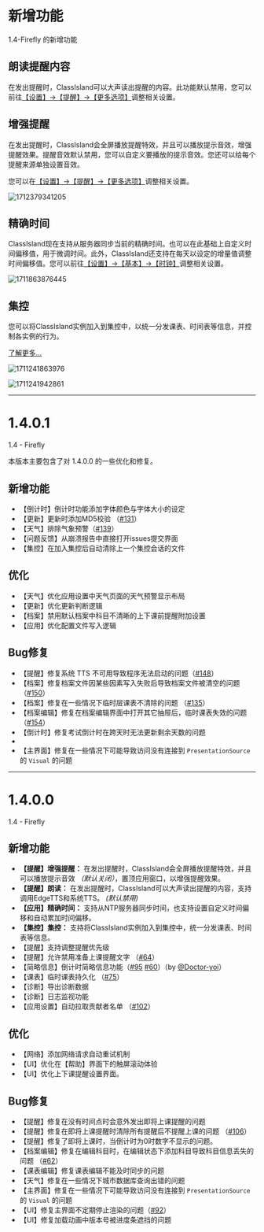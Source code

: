 # 新增功能

1.4-Firefly 的新增功能

## 朗读提醒内容

在发出提醒时，ClassIsland可以大声读出提醒的内容。此功能默认禁用，您可以前往[【设置】->【提醒】->【更多选项】](ci://app/settings/notification)调整相关设置。

## 增强提醒

在发出提醒时，ClassIsland会全屏播放提醒特效，并且可以播放提示音效，增强提醒效果。提醒音效默认禁用，您可以自定义要播放的提示音效。您还可以给每个提醒来源单独设置音效。

您可以在[【设置】->【提醒】->【更多选项】](ci://app/settings/notification)调整相关设置。

![1712379341205](pack://application:,,,/ClassIsland;component/Assets/Documents/image/ChangeLog/1712379341205.png)

## 精确时间

ClassIsland现在支持从服务器同步当前的精确时间。也可以在此基础上自定义时间偏移值，用于微调时间。此外，ClassIsland还支持在每天以设定的增量值调整时间偏移值。您可以前往[【设置】->【基本】->【时钟】](ci://app/settings/general)调整相关设置。

![1711863876445](pack://application:,,,/ClassIsland;component/Assets/Documents/image/ChangeLog/1711863876445.png)

## 集控

您可以将ClassIsland实例加入到集控中，以统一分发课表、时间表等信息，并控制各实例的行为。

[了解更多…](https://classisland-docs.readthedocs.io/zh-cn/latest/management/)

![1711241863976](pack://application:,,,/ClassIsland;component/Assets/Documents/image/ChangeLog/1711241863976.png)

![1711241942861](pack://application:,,,/ClassIsland;component/Assets/Documents/image/ChangeLog/1711241942861.png)


***

# 1.4.0.1

1.4 - Firefly

本版本主要包含了对 1.4.0.0 的一些优化和修复。

## 新增功能
- 【倒计时】倒计时功能添加字体颜色与字体大小的设定
- 【更新】更新时添加MD5校验 （[#131](https://github.com/ClassIsland/ClassIsland/issues/131)）
- 【天气】排除气象预警（[#139](https://github.com/ClassIsland/ClassIsland/issues/139)）
- 【问题反馈】从崩溃报告中直接打开issues提交界面
- 【集控】在加入集控后自动清除上一个集控会话的文件

## 优化
- 【天气】优化应用设置中天气页面的天气预警显示布局
- 【更新】优化更新判断逻辑
- 【档案】禁用默认档案中科目不清晰的上下课前提醒附加设置
- 【应用】优化配置文件写入逻辑

## Bug修复
- 【提醒】修复系统 TTS 不可用导致程序无法启动的问题（[#148](https://github.com/ClassIsland/ClassIsland/issues/148)）
- 【档案】修复档案文件因某些因素写入失败后导致档案文件被清空的问题 （[#150](https://github.com/ClassIsland/ClassIsland/issues/150)）
- 【档案】修复在一些情况下临时层课表不清除的问题 （[#135](https://github.com/ClassIsland/ClassIsland/issues/135)）
- 【档案编辑】修复在档案编辑界面中打开其它抽屉后，临时课表失效的问题 （[#154](https://github.com/ClassIsland/ClassIsland/issues/154)）
- 【倒计时】修复考试倒计时在跨天时无法更新剩余天数的问题
- 
- 【主界面】修复在一些情况下可能导致访问没有连接到 `PresentationSource` 的 `Visual` 的问题

***


# 1.4.0.0

1.4 - Firefly

## 新增功能
- **【提醒】增强提醒：** 在发出提醒时，ClassIsland会全屏播放提醒特效，并且可以播放提示音效 *（默认关闭）*，置顶应用窗口，以增强提醒效果。
- **【提醒】朗读：** 在发出提醒时，ClassIsland可以大声读出提醒的内容，支持调用EdgeTTS和系统TTS。 *(默认禁用)*
- **【应用】精确时间：** 支持从NTP服务器同步时间，也支持设置自定义时间偏移和自动累加时间偏移。
- **【集控】集控：** 支持将ClassIsland实例加入到集控中，统一分发课表、时间表等信息。
- 【提醒】支持调整提醒优先级
- 【提醒】允许禁用准备上课提醒文字 （[#64](https://github.com/HelloWRC/ClassIsland/issues/64)）
- 【简略信息】倒计时简略信息功能（[#95](https://github.com/HelloWRC/ClassIsland/pull/95) [#60](https://github.com/HelloWRC/ClassIsland/issues/60)）（by [@Doctor-yoi](https://github.com/Doctor-yoi)）
- 【课表】临时课表持久化 （[#75](https://github.com/HelloWRC/ClassIsland/issues/75)）
- 【诊断】导出诊断数据
- 【诊断】日志监视功能
- 【应用设置】自动拉取贡献者名单 （[#102](https://github.com/HelloWRC/ClassIsland/issues/102)）

## 优化
- 【网络】添加网络请求自动重试机制
- 【UI】优化在【帮助】界面下的触屏滚动体验
- 【UI】优化上下课提醒设置界面。

## Bug修复
- 【提醒】修复在没有时间点时会意外发出即将上课提醒的问题
- 【提醒】修复在即将上课提醒时清除所有提醒后不提醒上课的问题 （[#106](https://github.com/HelloWRC/ClassIsland/issues/106)）
- 【提醒】修复了即将上课时，当倒计时为0时数字不显示的问题。
- 【档案编辑】修复在编辑科目时，在编辑状态下添加科目导致科目信息丢失的问题 （[#62](https://github.com/HelloWRC/ClassIsland/issues/62)）
- 【课表编辑】修复课表编辑不能及时同步的问题
- 【天气】修复在一些情况下城市数据库查询出错的问题
- 【主界面】修复在一些情况下可能导致访问没有连接到 `PresentationSource` 的 `Visual` 的问题
- 【UI】修复主界面不定期停止渲染的问题（[#92](https://github.com/HelloWRC/ClassIsland/issues/92)）
- 【UI】修复加载动画中版本号被进度条遮挡的问题
